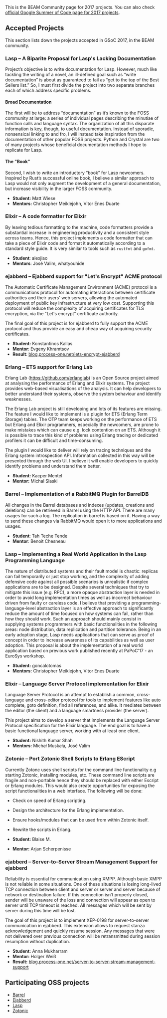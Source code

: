 This is the BEAM Community page for 2017 projects. You can also check [official Google Summer of Code page for 2017 projects](https://summerofcode.withgoogle.com/organizations/5912941485359104/).

## Accepted Projects

This section lists down the projects accepted in GSoC 2017, in the BEAM community.


### Lasp – A Biparite Proposal for Lasp's Lacking Documentation

Project’s objective is to write documentation for Lasp. However, much like tackling the writing of a novel, an ill-defined goal such as “write documentation” is about as guaranteed to fail as “get to the top of the Best Sellers list.” So, I must first divide the project into two separate branches each of which address specific problems.

#### Broad Documentation

The first will be to address “documentation” as it’s known to the FOSS community at large: a series of individual pages describing the minutiae of function calls and language syntax. The organization of all this disparate information is key, though, to useful documentation. Instead of sporadic, nonsensical linking to and fro, I will instead take inspiration from the documentation of other popular FOSS projects. Python and Crystal are two of many projects whose beneficial documentation methods I hope to replicate for Lasp.

#### The "Book"

Second, I wish to write an introductory “book” for Lasp newcomers. Inspired by Rust’s successful online book, I believe a similar approach to Lasp would not only augment the development of a general documentation, but increase visibility in the larger FOSS community.

* **Student:** Matt Wiese
* **Mentors:** Christopher Meiklejohn, Vitor Enes Duarte


### Elixir – A code formatter for Elixir

By leaving tedious formatting to the machine, code formatters provide a substantial increase in engineering productivity and a consistent style across teams. Hence, this project implements a code formatter that can take a piece of Elixir code and format it automatically according to a standard style guide. It is very similar to tools such as `rustfmt` and `gofmt`.

* **Student**: alexjiao
* **Mentors**: José Valim, whatyouhide


### ejabberd – Ejabberd support for "Let's Encrypt" ACME protocol

The Automatic Certificate Management Environment (ACME) protocol is a communications protocol for automating interactions between certificate authorities and their users' web servers, allowing the automated deployment of public key infrastructure at very low cost. Supporting this protocol will reduce the complexity of acquiring certificates for TLS encryption, via the "Let's encrypt" certificate authority.

The final goal of this project is for ejabberd to fully support the ACME protocol and thus provide an easy and cheap way of acquiring security certificates.

* **Student:** Konstantinos Kallas
* **Mentor**: Evgeny Khramtsov
* **Result**: [blog.process-one.net/lets-encrypt-ejabberd](https://blog.process-one.net/lets-encrypt-ejabberd/)


### Erlang – ETS support for Erlang Lab

Erlang Lab (https://github.com/erlanglab) is an Open Source project aimed at analysing the performance of Erlang and Elixir systems. The project provides web-based visualisations of the analysis. It can help developers to better understand their systems, observe the system behaviour and identify weaknesses.

The Erlang Lab project is still developing and lots of its features are missing. The feature I would like to implement is a plugin for ETS (Erlang Term Storage) tables. The OTP team keeps working on the performance of ETS but Erlang and Elixir programmers, especially the newcomers, are prone to make mistakes which can cause e.g. lock contention on an ETS. Although it is possible to trace this kind of problems using Erlang tracing or dedicated profilers it can be difficult and time-consuming.

The plugin I would like to deliver will rely on tracing techniques and the Erlang system introspection API. Information collected in this way will be presented through the web UI. I believe it will enable developers to quickly identify problems and understand them better.

* **Student:** Kacper Mentel
* **Mentor:** Michal Slaski


### Barrel – Implementation of a RabbitMQ Plugin for BarrelDB

All changes in the Barrel databases and indexes (updates, creations and deletions) can be retrieved in Barrel using the HTTP API. There are many usages for such a log. The replication in barrel is based on it. Having a way to send these changes via RabbitMQ would open it to more applications and usages.

* **Student**: Tah Teche Tende
* **Mentor**: Benoit Chesneau


### Lasp – Implementing a Real World Application in the Lasp Programming Language

The nature of distributed systems and their fault model is chaotic: replicas can fail temporarily or just stop working, and the complexity of adding defensive code against all possible scenarios is unrealistic if complex applications are to be designed. Despite several techniques that try to mitigate this issue (e.g. RPC), a more opaque abstraction layer is needed in order to avoid long implementation times as well as incorrect behaviour driven from faulty or careless code. I believe that providing a programming-language-level abstraction layer is an effective approach to significantly reduce the amount of time focused on how systems can fail, rather than how they should work. Such an approach should mainly consist in supplying systems programmers with basic functionalities in the following areas: node distribution, data replication and partition tolerance. Being in an early adoption stage, Lasp needs applications that can serve as proof of concept in order to increase awareness of its capabilities as well as user adoption. This proposal is about the implementation of a real world application based on previous work published recently at PaPoC'17 - an EuroSys workshop.

* **Student:** goncalotomas
* **Mentors:** Christopher Meiklejohn, Vitor Enes Duarte


### Elixir – Language Server Protocol implementation for Elixir

Language Server Protocol is an attempt to establish a common, cross-language and cross-editor protocol for tools to implement features like auto complete, goto definition, find all references, and alike. It mediates between the editor (the client) and a language smartness provider (the server).

This project aims to develop a server that implements the Language Server Protocol specification for the Elixir language. The end goal is to have a basic functional language server, working with at least one client.

* **Student:** Nishith Kumar Shah
* **Mentors:** Michał Muskała, José Valim


### Zotonic – Port Zotonic Shell Scripts to Erlang EScript

Currently Zotonc uses shell scripts for the command line functionality e.g starting Zotonic, installing modules, etc. These command line scripts are fragile and non-portable hence they should be replaced with either Escript or Erlang modules. This would also create opportunities for exposing the script functionalities in a web interface. The following will be done:

* Check on speed of Erlang scripting.
* Design the architecture for the Erlang implementation.
* Ensure hooks/modules that can be used from within Zotonic itself.
* Rewrite the scripts in Erlang.

* **Student:** Blaise M.
* **Mentor:** Arjan Scherpenisse


### ejabberd – Server-to-Server Stream Management Support for ejabberd

Reliability is essential for communication using XMPP. Although basic XMPP is not reliable in some situations. One of these situations is losing long-lived TCP connection between client and server or server and server because of network or destination failure. If this connection isn’t properly closed, sender will be unaware of the loss and connection will appear as open to server until TCP timeout is reached. All messages which will be sent by server during this time will be lost.

The goal of this project is to implement XEP-0198 for server-to-server communication in ejabberd. This extension allows to request stanza acknowledgement and quickly resume session. Any messages that were not delivered over previous connection will be retransmitted during session resumption without duplication.

* **Student:** Anna Mukharram
* **Mentor:** Holger Weiß
* **Result:** [blog.process-one.net/server-to-server-stream-management-support](https://blog.process-one.net/server-to-server-stream-management-support/)

## Participating OSS projects

* [Barrel](https://barrel-db.org/)
* [Ejabberd](https://www.ejabberd.im/)
* [Lasp](https://lasp-lang.org/)
* [Zotonic](http://zotonic.com/)
